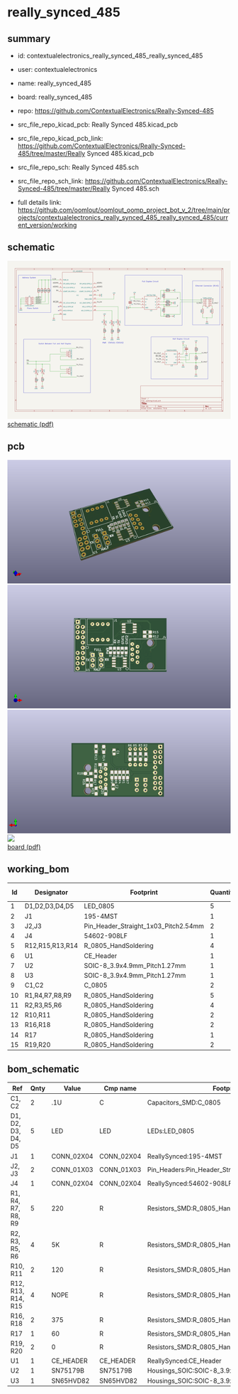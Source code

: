 # really_synced_485
 
## summary 
* id: contextualelectronics_really_synced_485_really_synced_485
* user: contextualelectronics
* name: really_synced_485
* board: really_synced_485
* repo: https://github.com/ContextualElectronics/Really-Synced-485
* src_file_repo_kicad_pcb: Really Synced 485.kicad_pcb
* src_file_repo_kicad_pcb_link: https://github.com/ContextualElectronics/Really-Synced-485/tree/master/Really Synced 485.kicad_pcb


* src_file_repo_sch: Really Synced 485.sch
* src_file_repo_sch_link: https://github.com/ContextualElectronics/Really-Synced-485/tree/master/Really Synced 485.sch
* full details link: https://github.com/oomlout/oomlout_oomp_project_bot_v_2/tree/main/projects/contextualelectronics_really_synced_485_really_synced_485/current_version/working  

## schematic  
![](working_schematic_600.png)  
[schematic (pdf)](working_schematic.pdf)  

## pcb  
![](working_3d_600.png) 
![](working_3d_front_600.png)  
![](working_3d_back_600.png)  
![](working_600.png)  
[board (pdf)](working.pdf)  

## working_bom
| Id | Designator | Footprint | Quantity | Designation | Supplier and ref |  | None | 
| --- | --- | --- | --- | --- | --- | --- | --- | 
| 1 | D1,D2,D3,D4,D5 | LED_0805 | 5 | LED |  |  | [''] | 
| 2 | J1 | 195-4MST | 1 | CONN_02X04 |  |  | [''] | 
| 3 | J2,J3 | Pin_Header_Straight_1x03_Pitch2.54mm | 2 | CONN_01X03 |  |  | [''] | 
| 4 | J4 | 54602-908LF | 1 | CONN_02X04 |  |  | [''] | 
| 5 | R12,R15,R13,R14 | R_0805_HandSoldering | 4 | NOPE |  |  | [''] | 
| 6 | U1 | CE_Header | 1 | CE_HEADER |  |  | [''] | 
| 7 | U2 | SOIC-8_3.9x4.9mm_Pitch1.27mm | 1 | SN75179B |  |  | [''] | 
| 8 | U3 | SOIC-8_3.9x4.9mm_Pitch1.27mm | 1 | SN65HVD82 |  |  | [''] | 
| 9 | C1,C2 | C_0805 | 2 | .1U |  |  | [''] | 
| 10 | R1,R4,R7,R8,R9 | R_0805_HandSoldering | 5 | 220 |  |  | [''] | 
| 11 | R2,R3,R5,R6 | R_0805_HandSoldering | 4 | 5K |  |  | [''] | 
| 12 | R10,R11 | R_0805_HandSoldering | 2 | 120 |  |  | [''] | 
| 13 | R16,R18 | R_0805_HandSoldering | 2 | 375 |  |  | [''] | 
| 14 | R17 | R_0805_HandSoldering | 1 | 60 |  |  | [''] | 
| 15 | R19,R20 | R_0805_HandSoldering | 2 | 0 |  |  | [''] | 


## bom_schematic
| Ref | Qnty | Value | Cmp name | Footprint | Description | Vendor | DNP | 
| --- | --- | --- | --- | --- | --- | --- | --- | 
| C1, C2 | 2 | .1U | C | Capacitors_SMD:C_0805 |  |  |  | 
| D1, D2, D3, D4, D5 | 5 | LED | LED | LEDs:LED_0805 |  |  |  | 
| J1 | 1 | CONN_02X04 | CONN_02X04 | ReallySynced:195-4MST |  |  |  | 
| J2, J3 | 2 | CONN_01X03 | CONN_01X03 | Pin_Headers:Pin_Header_Straight_1x03_Pitch2.54mm |  |  |  | 
| J4 | 1 | CONN_02X04 | CONN_02X04 | ReallySynced:54602-908LF |  |  |  | 
| R1, R4, R7, R8, R9 | 5 | 220 | R | Resistors_SMD:R_0805_HandSoldering |  |  |  | 
| R2, R3, R5, R6 | 4 | 5K | R | Resistors_SMD:R_0805_HandSoldering |  |  |  | 
| R10, R11 | 2 | 120 | R | Resistors_SMD:R_0805_HandSoldering |  |  |  | 
| R12, R13, R14, R15 | 4 | NOPE | R | Resistors_SMD:R_0805_HandSoldering |  |  |  | 
| R16, R18 | 2 | 375 | R | Resistors_SMD:R_0805_HandSoldering |  |  |  | 
| R17 | 1 | 60 | R | Resistors_SMD:R_0805_HandSoldering |  |  |  | 
| R19, R20 | 2 | 0 | R | Resistors_SMD:R_0805_HandSoldering |  |  |  | 
| U1 | 1 | CE_HEADER | CE_HEADER | ReallySynced:CE_Header |  |  |  | 
| U2 | 1 | SN75179B | SN75179B | Housings_SOIC:SOIC-8_3.9x4.9mm_Pitch1.27mm |  |  |  | 
| U3 | 1 | SN65HVD82 | SN65HVD82 | Housings_SOIC:SOIC-8_3.9x4.9mm_Pitch1.27mm |  |  |  | 




